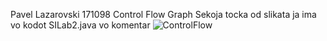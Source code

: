 Pavel Lazarovski 171098
Control Flow Graph
Sekoja tocka od slikata ja ima vo kodot SILab2.java vo komentar
![ControlFlow](https://github.com/LazarovskiP/SI_2023_lab2_171098/assets/82408903/12b8c011-0521-4dbd-b405-2458dada16dd)



